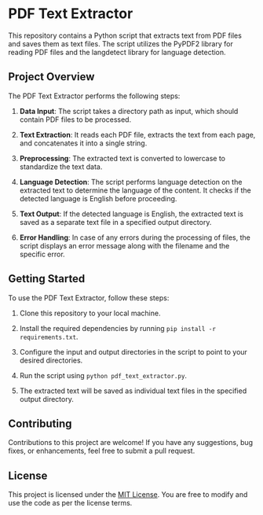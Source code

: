 # PDF Text Extractor

This repository contains a Python script that extracts text from PDF files and saves them as text files. The script utilizes the PyPDF2 library for reading PDF files and the langdetect library for language detection.

## Project Overview

The PDF Text Extractor performs the following steps:

1. **Data Input**: The script takes a directory path as input, which should contain PDF files to be processed.

2. **Text Extraction**: It reads each PDF file, extracts the text from each page, and concatenates it into a single string.

3. **Preprocessing**: The extracted text is converted to lowercase to standardize the text data.

4. **Language Detection**: The script performs language detection on the extracted text to determine the language of the content. It checks if the detected language is English before proceeding.

5. **Text Output**: If the detected language is English, the extracted text is saved as a separate text file in a specified output directory.

6. **Error Handling**: In case of any errors during the processing of files, the script displays an error message along with the filename and the specific error.

## Getting Started

To use the PDF Text Extractor, follow these steps:

1. Clone this repository to your local machine.

2. Install the required dependencies by running `pip install -r requirements.txt`.

3. Configure the input and output directories in the script to point to your desired directories.

4. Run the script using `python pdf_text_extractor.py`.

5. The extracted text will be saved as individual text files in the specified output directory.

## Contributing

Contributions to this project are welcome! If you have any suggestions, bug fixes, or enhancements, feel free to submit a pull request.

## License

This project is licensed under the [MIT License](LICENSE). You are free to modify and use the code as per the license terms.

